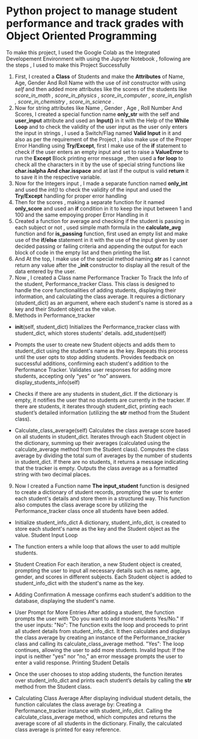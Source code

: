 # Python project to manage student performance and track grades with Object Oriented Programming
To make this project, I used the Google Colab as the Integrated Developement Environment with using the Jupyter Notebook , following are the steps , I used to make this Project Successfully

1. First, I created a **Class** of Students and make the **Attributes** of Name, Age, Gender And Roll Name with the use of _init_ constructor with using *self* and then added more attributes like the scores of the students like *score_in_math , score_in_physics , score_in_computer , score_in_english , score_in_chemistry , score_in_science* .
2. Now for string attributes like Name , Gender , Age , Roll Number And Scores, I created a special function name **only_str** with the self and **user_input** attribute and used an **Input()** in it with the Help of the **While Loop**  and to check the validity of the user input as the user only enters the input in strings , I used a Switch/Flag named **Valid Input** in it and also as per the requirement of the Project , I also make use of the Proper Error Handling using **Try/Except**, first I make use of the **if** statement to check if the user enters an empty input and set to raise a **ValueError** to run the **Except** Block printing error message , then used a **for loop** to check all the characters in it by the use of special string functions like **char.isalpha And char.isspace** and at last if the output is valid **return** it to save it in the respective variable.
3. Now for the Integers input , I made a separate function named **only_int** and used the *int()* to check the validity of the input and used the **Try/Except** handling for proper error handling
4. Then for the scores , making a separate function for it named **only_score** and used an **if** condition in it to keep the input between 1 and 100 and the same empoying proper Error Handling in it
5. Created a function for average and checking if the student is passing in each subject or not , used simple math formula in the **calculate_avg** function and for **is_passing** function, first used an empty list and make use of the **if/else** statement in it with the use of the input given by user decided passing or failing criteria and appending the output for each block of code in the empty list and then printing the list.
6. And At the top, I make use of the special method naming **_str_** as I cannot return any value after the **_init** constructor to display all the result of the data entered by the user.
7. Now , I created a Class name Performance Tracker To Track the Info of the student, Performance_tracker Class. This class is designed to handle the core functionalities of adding students, displaying their information, and calculating the class average. It requires a dictionary (student_dict) as an argument, where each student's name is stored as a key and their Student object as the value.
8. Methods in Performance_tracker
 
 * __init__(self, student_dict)
Initializes the Performance_tracker class with student_dict, which stores students' details.
add_student(self)

* Prompts the user to create new Student objects and adds them to student_dict using the student's name as the key.
Repeats this process until the user opts to stop adding students.
Provides feedback on successful additions, confirming each student's addition to the Performance Tracker.
Validates user responses for adding more students, accepting only “yes” or “no” answers.
display_students_info(self)

* Checks if there are any students in student_dict.
If the dictionary is empty, it notifies the user that no students are currently in the tracker.
If there are students, it iterates through student_dict, printing each student’s detailed information (utilizing the __str__ method from the Student class).

* Calculate_class_average(self)
Calculates the class average score based on all students in student_dict.
Iterates through each Student object in the dictionary, summing up their averages (calculated using the calculate_average method from the Student class).
Computes the class average by dividing the total sum of averages by the number of students in student_dict.
If there are no students, it returns a message indicating that the tracker is empty.
Outputs the class average as a formatted string with two decimal places.

9. Now I created a Function name **The input_student** function is designed to create a dictionary of student records, prompting the user to enter each student's details and store them in a structured way. This function also computes the class average score by utilizing the Performance_tracker class once all students have been added.

* Initialize student_info_dict
A dictionary, student_info_dict, is created to store each student's name as the key and the Student object as the value.
Student Input Loop

* The function enters a while loop that allows the user to add multiple students.

* Student Creation
For each iteration, a new Student object is created, prompting the user to input all necessary details such as name, age, gender, and scores in different subjects.
Each Student object is added to student_info_dict with the student's name as the key.
* Adding Confirmation
A message confirms each student's addition to the database, displaying the student's name.
* User Prompt for More Entries
After adding a student, the function prompts the user with "Do you want to add more students Yes/No."
If the user inputs:
"No":
The function exits the loop and proceeds to print all student details from student_info_dict.
It then calculates and displays the class average by creating an instance of the Performance_tracker class and calling its calculate_class_average method.
"Yes": The loop continues, allowing the user to add more students.
Invalid Input: If the input is neither "yes" nor "no," an error message prompts the user to enter a valid response.
Printing Student Details

* Once the user chooses to stop adding students, the function iterates over student_info_dict and prints each student’s details by calling the __str__ method from the Student class.

* Calculating Class Average
After displaying individual student details, the function calculates the class average by:
Creating a Performance_tracker instance with student_info_dict.
Calling the calculate_class_average method, which computes and returns the average score of all students in the dictionary.
Finally, the calculated class average is printed for easy reference.


